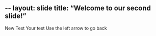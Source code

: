 --
layout: slide
title: “Welcome to our second slide!”
---
New Test
Your test
Use the left arrow to go back
